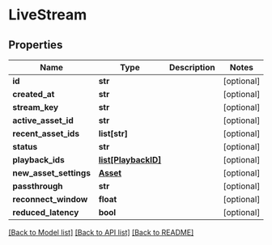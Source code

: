 # LiveStream

## Properties
Name | Type | Description | Notes
------------ | ------------- | ------------- | -------------
**id** | **str** |  | [optional] 
**created_at** | **str** |  | [optional] 
**stream_key** | **str** |  | [optional] 
**active_asset_id** | **str** |  | [optional] 
**recent_asset_ids** | **list[str]** |  | [optional] 
**status** | **str** |  | [optional] 
**playback_ids** | [**list[PlaybackID]**](PlaybackID.md) |  | [optional] 
**new_asset_settings** | [**Asset**](Asset.md) |  | [optional] 
**passthrough** | **str** |  | [optional] 
**reconnect_window** | **float** |  | [optional] 
**reduced_latency** | **bool** |  | [optional] 

[[Back to Model list]](../README.md#documentation-for-models) [[Back to API list]](../README.md#documentation-for-api-endpoints) [[Back to README]](../README.md)


